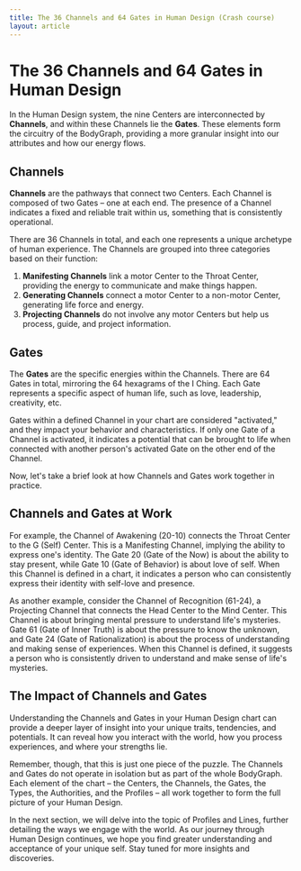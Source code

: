 ```yaml
---
title: The 36 Channels and 64 Gates in Human Design (Crash course)
layout: article
---
```

# The 36 Channels and 64 Gates in Human Design

In the Human Design system, the nine Centers are interconnected by **Channels**, and within these Channels lie the **Gates**. These elements form the circuitry of the BodyGraph, providing a more granular insight into our attributes and how our energy flows.

## Channels

**Channels** are the pathways that connect two Centers. Each Channel is composed of two Gates – one at each end. The presence of a Channel indicates a fixed and reliable trait within us, something that is consistently operational.

There are 36 Channels in total, and each one represents a unique archetype of human experience. The Channels are grouped into three categories based on their function:

1. **Manifesting Channels** link a motor Center to the Throat Center, providing the energy to communicate and make things happen.
2. **Generating Channels** connect a motor Center to a non-motor Center, generating life force and energy.
3. **Projecting Channels** do not involve any motor Centers but help us process, guide, and project information.

## Gates

The **Gates** are the specific energies within the Channels. There are 64 Gates in total, mirroring the 64 hexagrams of the I Ching. Each Gate represents a specific aspect of human life, such as love, leadership, creativity, etc.

Gates within a defined Channel in your chart are considered "activated," and they impact your behavior and characteristics. If only one Gate of a Channel is activated, it indicates a potential that can be brought to life when connected with another person's activated Gate on the other end of the Channel.

Now, let's take a brief look at how Channels and Gates work together in practice.

## Channels and Gates at Work

For example, the Channel of Awakening (20-10) connects the Throat Center to the G (Self) Center. This is a Manifesting Channel, implying the ability to express one's identity. The Gate 20 (Gate of the Now) is about the ability to stay present, while Gate 10 (Gate of Behavior) is about love of self. When this Channel is defined in a chart, it indicates a person who can consistently express their identity with self-love and presence.

As another example, consider the Channel of Recognition (61-24), a Projecting Channel that connects the Head Center to the Mind Center. This Channel is about bringing mental pressure to understand life's mysteries. Gate 61 (Gate of Inner Truth) is about the pressure to know the unknown, and Gate 24 (Gate of Rationalization) is about the process of understanding and making sense of experiences. When this Channel is defined, it suggests a person who is consistently driven to understand and make sense of life's mysteries.

## The Impact of Channels and Gates

Understanding the Channels and Gates in your Human Design chart can provide a deeper layer of insight into your unique traits, tendencies, and potentials. It can reveal how you interact with the world, how you process experiences, and where your strengths lie.

Remember, though, that this is just one piece of the puzzle. The Channels and Gates do not operate in isolation but as part of the whole BodyGraph. Each element of the chart – the Centers, the Channels, the Gates, the Types, the Authorities, and the Profiles – all work together to form the full picture of your Human Design.

In the next section, we will delve into the topic of Profiles and Lines, further detailing the ways we engage with the world. As our journey through Human Design continues, we hope you find greater understanding and acceptance of your unique self. Stay tuned for more insights and discoveries.